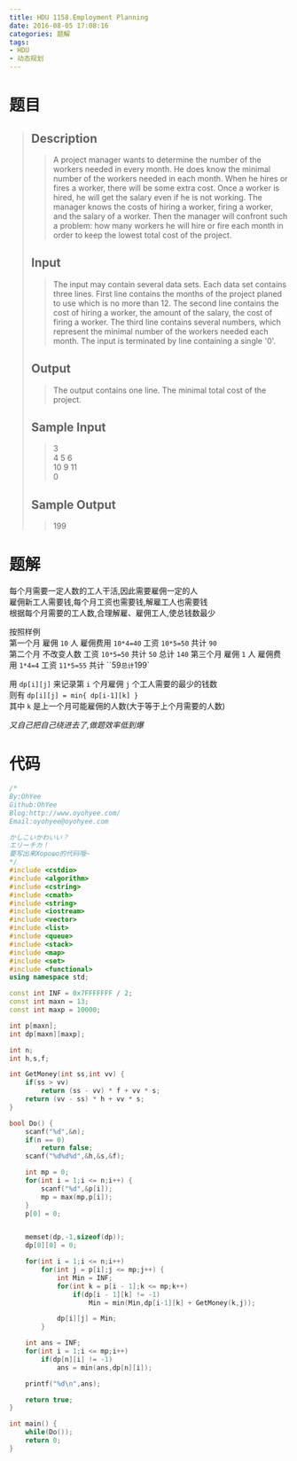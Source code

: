 ```yaml
---
title: HDU 1158.Employment Planning
date: 2016-08-05 17:08:16
categories: 题解
tags:
- HDU
- 动态规划
---
```

# 题目
> 
> ## Description  
>> A project manager wants to determine the number of the workers needed in every month. He does know the minimal number of the workers needed in each month. When he hires or fires a worker, there will be some extra cost. Once a worker is hired, he will get the salary even if he is not working. The manager knows the costs of hiring a worker, firing a worker, and the salary of a worker. Then the manager will confront such a problem: how many workers he will hire or fire each month in order to keep the lowest total cost of the project.   
>> <!--more-->  
> 
> ## Input  
>> The input may contain several data sets. Each data set contains three lines. First line contains the months of the project planed to use which is no more than 12. The second line contains the cost of hiring a worker, the amount of the salary, the cost of firing a worker. The third line contains several numbers, which represent the minimal number of the workers needed each month. The input is terminated by line containing a single '0'.   
> 
> ## Output  
>> The output contains one line. The minimal total cost of the project.   
> 
> ## Sample Input  
>> 3   
>> 4 5 6  
>> 10 9 11  
>> 0  
> 
> ## Sample Output  
>> 199  

# 题解
每个月需要一定人数的工人干活,因此需要雇佣一定的人  
雇佣新工人需要钱,每个月工资也需要钱,解雇工人也需要钱  
根据每个月需要的工人数,合理解雇、雇佣工人,使总钱数最少  

按照样例  
第一个月 雇佣 `10` 人 雇佣费用 `10*4=40` 工资 `10*5=50` 共计 `90`  
第二个月 不改变人数 工资 `10*5=50` 共计 `50` 总计 `140`
第三个月 雇佣 `1` 人 雇佣费用 `1*4=4` 工资 `11*5=55` 共计 ``59` 总计 `199`  

用 `dp[i][j]` 来记录第 `i` 个月雇佣 `j` 个工人需要的最少的钱数  
则有 `dp[i][j] = min{ dp[i-1][k] }`  
其中 `k` 是上一个月可能雇佣的人数(大于等于上个月需要的人数)

*又自己把自己绕进去了,做题效率低到爆*  

# 代码
```cpp Employment Planning https://github.com/OhYee/ACM.github.io/blob/master\HDU\1158.Employment%20Planning.cpp 代码备份
/*
By:OhYee
Github:OhYee
Blog:http://www.oyohyee.com/
Email:oyohyee@oyohyee.com

かしこいかわいい？
エリーチカ！
要写出来Хорошо的代码哦~
*/
#include <cstdio>
#include <algorithm>
#include <cstring>
#include <cmath>
#include <string>
#include <iostream>
#include <vector>
#include <list>
#include <queue>
#include <stack>
#include <map>
#include <set>
#include <functional>
using namespace std;

const int INF = 0x7FFFFFFF / 2;
const int maxn = 13;
const int maxp = 10000;

int p[maxn];
int dp[maxn][maxp];

int n;
int h,s,f;

int GetMoney(int ss,int vv) {
	if(ss > vv)
		return (ss - vv) * f + vv * s;
	return (vv - ss) * h + vv * s;
}

bool Do() {
	scanf("%d",&n);
	if(n == 0)
		return false;
	scanf("%d%d%d",&h,&s,&f);

	int mp = 0;
	for(int i = 1;i <= n;i++) {
		scanf("%d",&p[i]);
		mp = max(mp,p[i]);
	}
	p[0] = 0;


	memset(dp,-1,sizeof(dp));
	dp[0][0] = 0;

	for(int i = 1;i <= n;i++)
		for(int j = p[i];j <= mp;j++) {
			int Min = INF;
			for(int k = p[i - 1];k <= mp;k++) 
				if(dp[i - 1][k] != -1) 
					Min = min(Min,dp[i-1][k] + GetMoney(k,j));

			dp[i][j] = Min;
		}

	int ans = INF;
	for(int i = 1;i <= mp;i++)
		if(dp[n][i] != -1)
			ans = min(ans,dp[n][i]);

	printf("%d\n",ans);

	return true;
}

int main() {
	while(Do());
	return 0;
}
```
